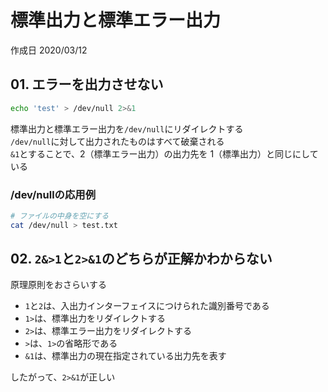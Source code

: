# 標準出力と標準エラー出力

作成日 2020/03/12

## 01. エラーを出力させない

```bash
echo 'test' > /dev/null 2>&1
```

標準出力と標準エラー出力を`/dev/null`にリダイレクトする\
`/dev/null`に対して出力されたものはすべて破棄される\
`&1`とすることで、2（標準エラー出力）の出力先を 1（標準出力）と同じにしている

### /dev/nullの応用例

```bash
# ファイルの中身を空にする
cat /dev/null > test.txt
```

## 02. `2&>1`と`2>&1`のどちらが正解かわからない

原理原則をおさらいする

- `1`と`2`は、入出力インターフェイスにつけられた識別番号である
- `1>`は、標準出力をリダイレクトする
- `2>`は、標準エラー出力をリダイレクトする
- `>`は、`1>`の省略形である
- `&1`は、標準出力の現在指定されている出力先を表す

したがって、`2>&1`が正しい
